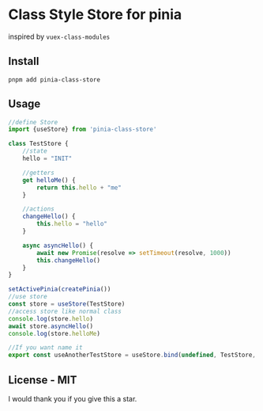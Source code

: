 # Class Style Store for pinia

inspired by `vuex-class-modules`

## Install

`pnpm add pinia-class-store`

## Usage

```ts
//define Store
import {useStore} from 'pinia-class-store'

class TestStore {
    //state
    hello = "INIT"

    //getters
    get helloMe() {
        return this.hello + "me"
    }

    //actions
    changeHello() {
        this.hello = "hello"
    }

    async asyncHello() {
        await new Promise(resolve => setTimeout(resolve, 1000))
        this.changeHello()
    }
}

setActivePinia(createPinia())
//use store
const store = useStore(TestStore)
//access store like normal class
console.log(store.hello)
await store.asyncHello()
console.log(store.helloMe)

//If you want name it
export const useAnotherTestStore = useStore.bind(undefined, TestStore, "another_name")
```

## License - MIT

I would thank you if you give this a star.  